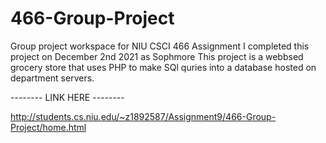 # 466-Group-Project
Group project workspace for NIU CSCI 466 Assignment
I completed this project on December 2nd 2021 as Sophmore 
This project is a webbsed grocery store that uses PHP to make SQl quries into a database hosted on department servers.




-------- LINK HERE --------

http://students.cs.niu.edu/~z1892587/Assignment9/466-Group-Project/home.html

